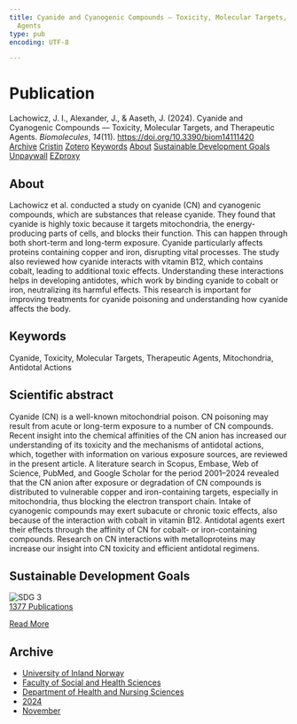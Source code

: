 ```yaml
---
title: Cyanide and Cyanogenic Compounds — Toxicity, Molecular Targets, and Therapeutic
  Agents
type: pub
encoding: UTF-8

---
```

<h1>Publication</h1>
<article id="csl-bib-container-UB87QU3Y" class="csl-bib-container">
  <div class="csl-bib-body"> <div class="csl-entry">Lachowicz, J. I., Alexander, J., &#38; Aaseth, J. (2024). Cyanide and Cyanogenic Compounds — Toxicity, Molecular Targets, and Therapeutic Agents. <i>Biomolecules</i>, <i>14</i>(11). <a href="https://doi.org/10.3390/biom14111420">https://doi.org/10.3390/biom14111420</a></div> </div>
  <div class="csl-bib-buttons">
    <a href="#taxonomy-article-UB87QU3Y" alt="archive" class="csl-bib-button">Archive</a>
    <a href="https://app.cristin.no/results/show.jsf?id=2323673" alt="Cristin" class="csl-bib-button">Cristin</a>
    <a href="http://zotero.org/groups/5881554/items/UB87QU3Y" alt="Zotero" class="csl-bib-button">Zotero</a>
    <a href="#keywords-article-UB87QU3Y" alt="keywords" class="csl-bib-button">Keywords</a>
    <a href="#about-article-UB87QU3Y" alt="about_pub" class="csl-bib-button">About</a>
    <a href="#sdg-article-UB87QU3Y" alt="sdg" class="csl-bib-button">Sustainable Development Goals</a>
    <a href="https://doi.org/10.3390/biom14111420" alt="Unpaywall" class="csl-bib-button">Unpaywall</a>
    <a href="https://doi.org/10.3390/biom14111420" alt="EZproxy" class="csl-bib-button">EZproxy</a>
  </div>
  <div id="csl-bib-meta-container-UB87QU3Y"></div>
</article>
<div id="csl-bib-meta-UB87QU3Y" class="csl-bib-meta">
  <article id="about-article-UB87QU3Y" class="about_pub-article">
    <h1>About</h1>
    Lachowicz et al. conducted a study on cyanide (CN) and cyanogenic compounds, which are substances that release cyanide. They found that cyanide is highly toxic because it targets mitochondria, the energy-producing parts of cells, and blocks their function. This can happen through both short-term and long-term exposure. Cyanide particularly affects proteins containing copper and iron, disrupting vital processes. The study also reviewed how cyanide interacts with vitamin B12, which contains cobalt, leading to additional toxic effects. Understanding these interactions helps in developing antidotes, which work by binding cyanide to cobalt or iron, neutralizing its harmful effects. This research is important for improving treatments for cyanide poisoning and understanding how cyanide affects the body.
  </article>
  <article id="keywords-article-UB87QU3Y" class="keywords-article">
    <h1>Keywords</h1>
    Cyanide, Toxicity, Molecular Targets, Therapeutic Agents, Mitochondria, Antidotal Actions
  </article>
  <article id="abstract-article-UB87QU3Y" class="abstract-article">
    <h1>Scientific abstract</h1>
    Cyanide (CN) is a well-known mitochondrial poison. CN poisoning may result from acute or long-term exposure to a number of CN compounds. Recent insight into the chemical affinities of 
the CN anion has increased our understanding of its toxicity and the mechanisms of antidotal actions, which, together with information on various exposure sources, are reviewed in the present article. 
A literature search in Scopus, Embase, Web of Science, PubMed, and Google Scholar for the period 2001–2024 revealed that the CN anion after exposure or degradation of CN compounds is distributed to vulnerable copper and iron-containing targets, especially in mitochondria, thus blocking the 
electron transport chain. Intake of cyanogenic compounds may exert subacute or chronic toxic effects, 
also because of the interaction with cobalt in vitamin B12. Antidotal agents exert their effects through the affinity of CN for cobalt- or iron-containing compounds. Research on CN interactions with metalloproteins may increase our insight into CN toxicity and efficient antidotal regimens.
  </article>
  <article id="sdg-article-UB87QU3Y" class="sdg-article">
    <h1>Sustainable Development Goals</h1>
    <div class="sdg-container"><div id="sdg3" class="sdg">
        <img src="{{< params subfolder >}}images/sdg/sdg03_en.png" class="image" alt="SDG 3">
        <div class="sdg-overlay">
          <a href="{{< params subfolder >}}en/archive/?sdg=3#archive" class="sdg-publication-count"><span>1377</span> Publications</a>
          <p><a href="https://sdgs.un.org/goals/goal3" class="sdg-read-more">Read More</a></p>
        </div>
      </div></div>
  </article>
  <article id="taxonomy-article-UB87QU3Y" class="taxonomy-article">
    <h1>Archive</h1>
    <ul>
      <li><a href="{{< params subfolder >}}en/archive/?key=3DCRN523">University of Inland Norway</a></li>
      <li><a href="{{< params subfolder >}}en/archive/?key=IDKFS3MX">Faculty of Social and Health Sciences</a></li>
      <li><a href="{{< params subfolder >}}en/archive/?key=GTV4ECMZ">Department of Health and Nursing Sciences</a></li>
      <li><a href="{{< params subfolder >}}en/archive/?key=KNN5LNR7">2024</a></li>
      <li><a href="{{< params subfolder >}}en/archive/?key=63G4WLVM">November</a></li>
    </ul>
  </article>
</div>
